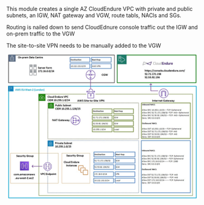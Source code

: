 This module creates a single AZ CloudEndure VPC with private and public subnets, an IGW, NAT gateway and VGW, route tabls, NACls and SGs.

Routing is nailed down to send CloudEdnure console traffic out the IGW and on-prem traffic to the VGW

The site-to-site VPN needs to be manually added to the VGW

![Diagram v1.0](CloudEndure%20AWS%20WAN%20version%201.0%20-%20Terraform%20Documentation.jpg)
